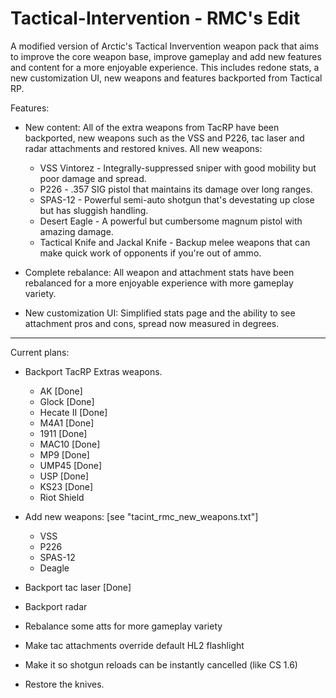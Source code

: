 # Tactical-Intervention - RMC's Edit

A modified version of Arctic's Tactical Invervention weapon pack that aims to improve the core weapon base, improve gameplay and add new features and content for a more enjoyable experience.  This includes redone stats, a new customization UI, new weapons and features backported from Tactical RP.

Features:
- New content: All of the extra weapons from TacRP have been backported, new weapons such as the VSS and P226, tac laser and radar attachments and restored knives.
    All new weapons:
    - VSS Vintorez - Integrally-suppressed sniper with good mobility but poor damage and spread.
    - P226 - .357 SIG pistol that maintains its damage over long ranges.
    - SPAS-12 - Powerful semi-auto shotgun that's devestating up close but has sluggish handling.
    - Desert Eagle - A powerful but cumbersome magnum pistol with amazing damage.
    - Tactical Knife and Jackal Knife - Backup melee weapons that can make quick work of opponents if you're out of ammo.
    
- Complete rebalance: All weapon and attachment stats have been rebalanced for a more enjoyable experience with more gameplay variety.
- New customization UI: Simplified stats page and the ability to see attachment pros and cons, spread now measured in degrees.

--------------------------------------------------------------------------------

Current plans:
- Backport TacRP Extras weapons.
    - AK [Done]
    - Glock [Done]
    - Hecate II [Done]
    - M4A1 [Done]
    - 1911 [Done]
    - MAC10 [Done]
    - MP9 [Done]
    - UMP45 [Done]
    - USP [Done]
    - KS23 [Done]
    - Riot Shield
    
- Add new weapons: [see "tacint_rmc_new_weapons.txt"]
    - VSS
    - P226
    - SPAS-12 
    - Deagle
    
- Backport tac laser [Done]
- Backport radar
- Rebalance some atts for more gameplay variety
- Make tac attachments override default HL2 flashlight
- Make it so shotgun reloads can be instantly cancelled (like CS 1.6)
- Restore the knives.
